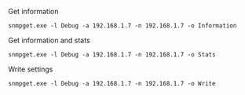 
Get information
```batch
snmpget.exe -l Debug -a 192.168.1.7 -n 192.168.1.7 -o Information
```
Get information and stats
```batch
snmpget.exe -l Debug -a 192.168.1.7 -n 192.168.1.7 -o Stats
```
Write settings
```batch
snmpget.exe -l Debug -a 192.168.1.7 -n 192.168.1.7 -o Write
```
